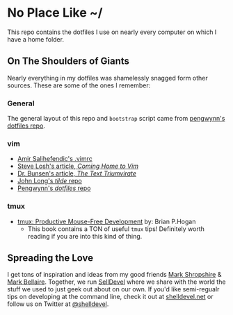 # No Place Like ~/ #

This repo contains the dotfiles I use on nearly every computer on which I have a home folder.

## On The Shoulders of Giants ##

Nearly everything in my dotfiles was shamelessly snagged form other sources. These are some of the ones I remember:

### General ###

The general layout of this repo and `bootstrap` script came from [pengwynn's dotfiles repo](https://github.com/pengwynn/dotfiles).

### vim ###

- [Amir Salihefendic's .vimrc](http://amix.dk/vim/vimrc.html)
- [Steve Losh's article, _Coming Home to Vim_](http://stevelosh.com/blog/2010/09/coming-home-to-vim/)
- [Dr. Bunsen's article, _The Text Triumvirate_](http://www.drbunsen.org/the-text-triumvirate/)
- [John Long's _tilde_ repo](https://github.com/jlong/tilde/)
- [Pengwynn's _dotfiles_ repo](https://github.com/pengwynn/dotfiles)

### tmux ###

- [tmux: Productive Mouse-Free Development](http://www.amazon.com/tmux-Productive-Development-Brian-Hogan/dp/1934356964) by: Brian P.Hogan
    - This book contains a TON of useful `tmux` tips! Definitely worth reading if you are into this kind of thing.

## Spreading the Love ##

I get tons of inspiration and ideas from my good friends [Mark Shropshire](https://github.com/shrop/) & [Mark Bellaire](https://github.com/mgbellaire). Together, we run [SellDevel](http://shelldevel.net) where we share with the world the stuff we used to just geek out about on our own. If you'd like semi-regualr tips on developing at the command line, check it out at [shelldevel.net](http://shelldevel.net) or follow us on Twitter at [@shelldevel](http://twitter.com/shelldevel).
